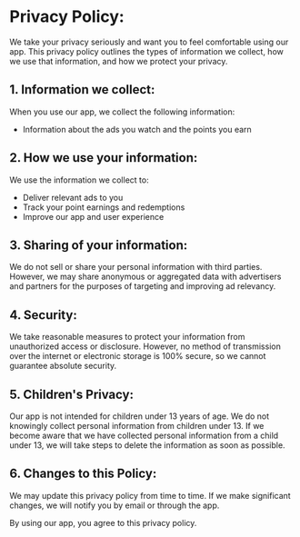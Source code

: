 # Privacy Policy:

We take your privacy seriously and want you to feel comfortable using our app. This privacy policy outlines the types of information we collect, how we use that information, and how we protect your privacy.

## 1. Information we collect:

When you use our app, we collect the following information:
- Information about the ads you watch and the points you earn

## 2. How we use your information:

We use the information we collect to:
- Deliver relevant ads to you
- Track your point earnings and redemptions
- Improve our app and user experience

## 3. Sharing of your information:

We do not sell or share your personal information with third parties. However, we may share anonymous or aggregated data with advertisers and partners for the purposes of targeting and improving ad relevancy.

## 4. Security:

We take reasonable measures to protect your information from unauthorized access or disclosure. However, no method of transmission over the internet or electronic storage is 100% secure, so we cannot guarantee absolute security.

## 5. Children's Privacy:

Our app is not intended for children under 13 years of age. We do not knowingly collect personal information from children under 13. If we become aware that we have collected personal information from a child under 13, we will take steps to delete the information as soon as possible.

## 6. Changes to this Policy:

We may update this privacy policy from time to time. If we make significant changes, we will notify you by email or through the app.

By using our app, you agree to this privacy policy.
